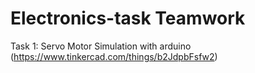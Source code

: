 # Electronics-task Teamwork
Task 1: Servo Motor Simulation with arduino
(https://www.tinkercad.com/things/b2JdpbFsfw2)
